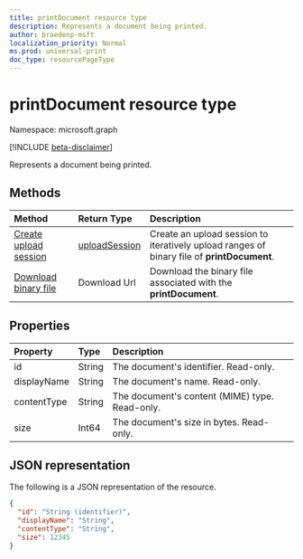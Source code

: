 ```yaml
---
title: printDocument resource type
description: Represents a document being printed.
author: braedenp-msft
localization_priority: Normal
ms.prod: universal-print
doc_type: resourcePageType
---
```


# printDocument resource type

Namespace: microsoft.graph

[!INCLUDE [beta-disclaimer](../../includes/beta-disclaimer.md)]

Represents a document being printed.

## Methods

| Method       | Return Type | Description |
|:-------------|:------------|:------------|
| [Create upload session](../api/printdocument-get-file.md) | [uploadSession](uploadsession.md) | Create an upload session to iteratively upload ranges of binary file of **printDocument**. |
| [Download binary file](../api/printdocument-get-file.md) | Download Url | Download the binary file associated with the **printDocument**. |

## Properties
| Property     | Type        | Description |
|:-------------|:------------|:------------|
|id|String|The document's identifier. Read-only.|
|displayName|String|The document's name. Read-only.|
|contentType|String|The document's content (MIME) type. Read-only.|
|size|Int64|The document's size in bytes. Read-only.|

## JSON representation

The following is a JSON representation of the resource.

<!-- {
  "blockType": "resource",
  "optionalProperties": [

  ],
  "@odata.type": "microsoft.graph.printDocument"
}-->

```json
{
  "id": "String (identifier)",
  "displayName": "String",
  "contentType": "String",
  "size": 12345
}

```


